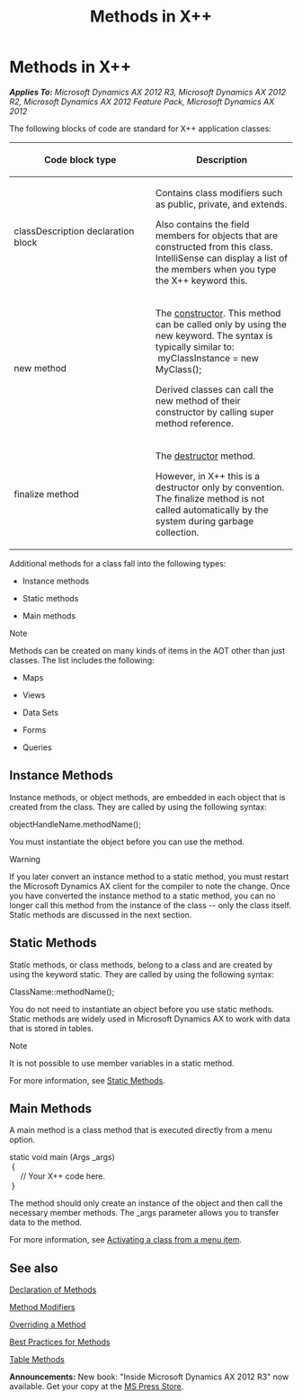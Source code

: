 ﻿---
title: Methods in X++
TOCTitle: Methods in X++
ms:assetid: 6faffa71-f7fb-4973-91ab-51c4e669e74f
ms:mtpsurl: https://msdn.microsoft.com/en-us/library/Aa673265(v=AX.60)
ms:contentKeyID: 35244864
ms.date: 05/18/2015
mtps_version: v=AX.60
---

# Methods in X++ 


_**Applies To:** Microsoft Dynamics AX 2012 R3, Microsoft Dynamics AX 2012 R2, Microsoft Dynamics AX 2012 Feature Pack, Microsoft Dynamics AX 2012_

The following blocks of code are standard for X++ application classes:

<table>
<colgroup>
<col style="width: 50%" />
<col style="width: 50%" />
</colgroup>
<thead>
<tr class="header">
<th><p>Code block type</p></th>
<th><p>Description</p></th>
</tr>
</thead>
<tbody>
<tr class="odd">
<td><p>classDescription declaration block</p></td>
<td><p>Contains class modifiers such as public, private, and extends.</p>
<p>Also contains the field members for objects that are constructed from this class. IntelliSense can display a list of the members when you type the X++ keyword this.</p></td>
</tr>
<tr class="even">
<td><p>new method</p></td>
<td><p>The <a href="constructors.md">constructor</a>. This method can be called only by using the new keyword. The syntax is typically similar to:<br />
 myClassInstance = new MyClass();</p>
<p>Derived classes can call the new method of their constructor by calling super method reference.</p></td>
</tr>
<tr class="odd">
<td><p>finalize method</p></td>
<td><p>The <a href="destructors.md">destructor</a> method.</p>
<p>However, in X++ this is a destructor only by convention. The finalize method is not called automatically by the system during garbage collection.</p></td>
</tr>
</tbody>
</table>


Additional methods for a class fall into the following types:

  - Instance methods

  - Static methods

  - Main methods


> [!NOTE]
> <P>Methods can be created on many kinds of items in the AOT other than just classes. The list includes the following:</P>
> <UL>
> <LI>
> <P>Maps</P>
> <LI>
> <P>Views</P>
> <LI>
> <P>Data Sets</P>
> <LI>
> <P>Forms</P>
> <LI>
> <P>Queries</P></LI></UL>



## Instance Methods

Instance methods, or object methods, are embedded in each object that is created from the class. They are called by using the following syntax:

objectHandleName.methodName();

You must instantiate the object before you can use the method.


> [!WARNING]
> <P>If you later convert an instance method to a static method, you must restart the Microsoft Dynamics AX client for the compiler to note the change. Once you have converted the instance method to a static method, you can no longer call this method from the instance of the class -- only the class itself. Static methods are discussed in the next section.</P>



## Static Methods

Static methods, or class methods, belong to a class and are created by using the keyword static. They are called by using the following syntax:

ClassName::methodName();

You do not need to instantiate an object before you use static methods. Static methods are widely used in Microsoft Dynamics AX to work with data that is stored in tables.


> [!NOTE]
> <P>It is not possible to use member variables in a static method.</P>



For more information, see [Static Methods](static-methods.md).

## Main Methods

A main method is a class method that is executed directly from a menu option.

static void main (Args \_args)   
 {   
     // Your X++ code here.   
 }

The method should only create an instance of the object and then call the necessary member methods. The \_args parameter allows you to transfer data to the method.

For more information, see [Activating a class from a menu item](how-to-access-a-class-from-a-menu.md).

## See also

[Declaration of Methods](declaration-of-methods.md)

[Method Modifiers](method-modifiers.md)

[Overriding a Method](overriding-a-method.md)

[Best Practices for Methods](best-practices-for-methods.md)

[Table Methods](https://msdn.microsoft.com/en-us/library/aa625830\(v=ax.60\))

  
**Announcements:** New book: "Inside Microsoft Dynamics AX 2012 R3" now available. Get your copy at the [MS Press Store](https://www.microsoftpressstore.com/store/inside-microsoft-dynamics-ax-2012-r3-9780735685109).

